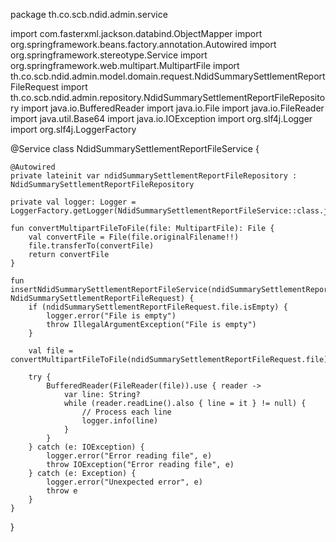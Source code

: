 package th.co.scb.ndid.admin.service

import com.fasterxml.jackson.databind.ObjectMapper
import org.springframework.beans.factory.annotation.Autowired
import org.springframework.stereotype.Service
import org.springframework.web.multipart.MultipartFile
import th.co.scb.ndid.admin.model.domain.request.NdidSummarySettlementReportFileRequest
import th.co.scb.ndid.admin.repository.NdidSummarySettlementReportFileRepository
import java.io.BufferedReader
import java.io.File
import java.io.FileReader
import java.util.Base64
import java.io.IOException
import org.slf4j.Logger
import org.slf4j.LoggerFactory

@Service
class NdidSummarySettlementReportFileService {

    @Autowired
    private lateinit var ndidSummarySettlementReportFileRepository : NdidSummarySettlementReportFileRepository

    private val logger: Logger = LoggerFactory.getLogger(NdidSummarySettlementReportFileService::class.java)

    fun convertMultipartFileToFile(file: MultipartFile): File {
        val convertFile = File(file.originalFilename!!)
        file.transferTo(convertFile)
        return convertFile
    }

    fun insertNdidSummarySettlementReportFileService(ndidSummarySettlementReportFileRequest: NdidSummarySettlementReportFileRequest) {
        if (ndidSummarySettlementReportFileRequest.file.isEmpty) {
            logger.error("File is empty")
            throw IllegalArgumentException("File is empty")
        }

        val file = convertMultipartFileToFile(ndidSummarySettlementReportFileRequest.file)

        try {
            BufferedReader(FileReader(file)).use { reader ->
                var line: String?
                while (reader.readLine().also { line = it } != null) {
                    // Process each line
                    logger.info(line)
                }
            }
        } catch (e: IOException) {
            logger.error("Error reading file", e)
            throw IOException("Error reading file", e)
        } catch (e: Exception) {
            logger.error("Unexpected error", e)
            throw e
        }
    }
}
